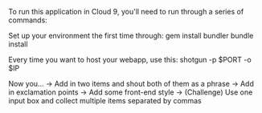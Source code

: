 To run this application in Cloud 9, you'll need to run through a series of commands:

Set up your environment the first time through:
gem install bundler
bundle install

Every time you want to host your webapp, use this:
shotgun -p $PORT -o $IP

Now you...
-> Add in two items and shout both of them as a phrase
-> Add in exclamation points
-> Add some front-end style
-> (Challenge) Use one input box and collect multiple items separated by commas